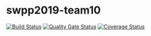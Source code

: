 # swpp2019-team10

[![Build Status](https://travis-ci.org/swsnu/swpp2019-team10.svg?branch=master)](https://travis-ci.org/swsnu/swpp2019-team10)
[![Quality Gate Status](https://sonarcloud.io/api/project_badges/measure?project=swsnu_swpp2019-team10&metric=alert_status)](https://sonarcloud.io/dashboard?id=swsnu_swpp2019-team10)
[![Coverage Status](https://coveralls.io/repos/github/swsnu/swpp2019-team10/badge.svg)](https://coveralls.io/github/swsnu/swpp2019-team10)
